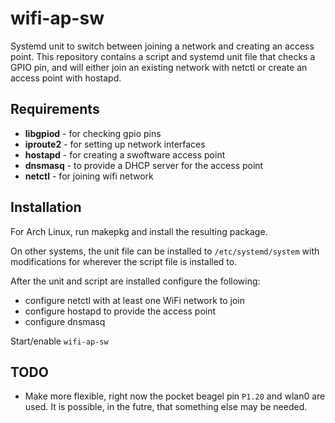# wifi-ap-sw

Systemd unit to switch between joining a network and creating an access point.
This repository contains a script and systemd unit file that checks a GPIO pin,
and will either join an existing network with netctl or create an access point with hostapd.

## Requirements

* **libgpiod** - for checking gpio pins
* **iproute2** - for setting up network interfaces
* **hostapd** - for creating a swoftware access point
* **dnsmasq** - to provide a DHCP server for the access point
* **netctl** - for joining wifi network

## Installation

For Arch Linux, run makepkg and install the resulting package.

On other systems, the unit file can be installed to `/etc/systemd/system` with modifications for wherever the script file is installed to.

After the unit and script are installed configure the following:

* configure netctl with at least one WiFi network to join
* configure hostapd to provide the access point
* configure dnsmasq

Start/enable `wifi-ap-sw`

## TODO

- Make more flexible, right now the pocket beagel pin `P1.20` and wlan0 are used. It is possible, in the futre, that something else may be needed. 
